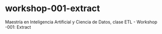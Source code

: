 # workshop-001-extract
Maestría en Inteligencia Artificial y Ciencia de Datos, clase ETL - Workshop -001: Extract

